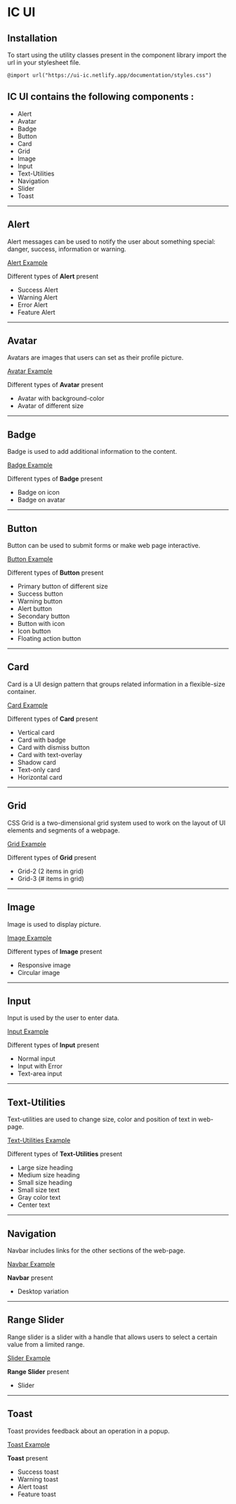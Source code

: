 # IC UI

## Installation

To start using the utility classes present in the component library import the url in your stylesheet file.

```
@import url("https://ui-ic.netlify.app/documentation/styles.css")
```

## IC UI contains the following components :

- Alert
- Avatar
- Badge
- Button
- Card
- Grid
- Image
- Input
- Text-Utilities
- Navigation
- Slider
- Toast

---

## Alert

Alert messages can be used to notify the user about something special: danger, success, information or warning.

[Alert Example](https://ui-ic.netlify.app/documentation/alert.html)

Different types of **Alert** present

- Success Alert
- Warning Alert
- Error Alert
- Feature Alert

---

## Avatar

Avatars are images that users can set as their profile picture.

[Avatar Example](https://ui-ic.netlify.app/documentation/avatar.html)

Different types of **Avatar** present

- Avatar with background-color
- Avatar of different size

---

## Badge

Badge is used to add additional information to the content.

[Badge Example](https://ui-ic.netlify.app/documentation/badge.html)

Different types of **Badge** present

- Badge on icon
- Badge on avatar

---

## Button

Button can be used to submit forms or make web page interactive.

[Button Example](https://ui-ic.netlify.app/documentation/button.html)

Different types of **Button** present

- Primary button of different size
- Success button
- Warning button
- Alert button
- Secondary button
- Button with icon
- Icon button
- Floating action button

---

## Card

Card is a UI design pattern that groups related information in a flexible-size container.

[Card Example](https://ui-ic.netlify.app/documentation/card.html)

Different types of **Card** present

- Vertical card
- Card with badge
- Card with dismiss button
- Card with text-overlay
- Shadow card
- Text-only card
- Horizontal card

---

## Grid

CSS Grid is a two-dimensional grid system used to work on the layout of UI elements and segments of a webpage.

[Grid Example](https://ui-ic.netlify.app/documentation/grid.html)

Different types of **Grid** present

- Grid-2 (2 items in grid)
- Grid-3 (# items in grid)

---

## Image

Image is used to display picture.

[Image Example](https://ui-ic.netlify.app/documentation/image.html)

Different types of **Image** present

- Responsive image
- Circular image

---

## Input

Input is used by the user to enter data.

[Input Example](https://ui-ic.netlify.app/documentation/input.html)

Different types of **Input** present

- Normal input
- Input with Error
- Text-area input

---

## Text-Utilities

Text-utilities are used to change size, color and position of text in web-page.

[Text-Utilities Example](https://ui-ic.netlify.app/documentation/text-utilities.html)

Different types of **Text-Utilities** present

- Large size heading
- Medium size heading
- Small size heading
- Small size text
- Gray color text
- Center text

---

## Navigation

Navbar includes links for the other sections of the web-page.

[Navbar Example](https://ui-ic.netlify.app/documentation/navbar.html)

**Navbar** present

- Desktop variation

---

## Range Slider

Range slider is a slider with a handle that allows users to select a certain value from a limited range.

[Slider Example](https://ui-ic.netlify.app/documentation/slider.html)

**Range Slider** present

- Slider

---

## Toast

Toast provides feedback about an operation in a popup.

[Toast Example](https://ui-ic.netlify.app/documentation/toast.html)

**Toast** present

- Success toast
- Warning toast
- Alert toast
- Feature toast
